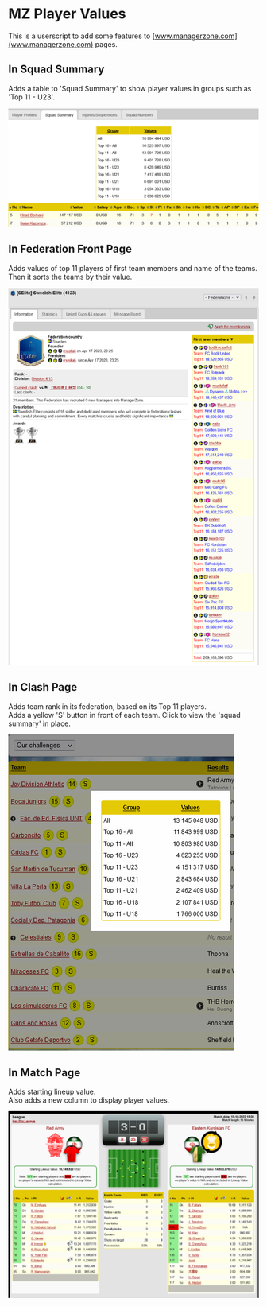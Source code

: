 # MZ Player Values
This is a userscript to add some features to [www.managerzone.com](www.managerzone.com) pages.  

## In Squad Summary

Adds a table to 'Squad Summary' to show player values in groups such as 'Top 11 - U23'.  

![Squad Summary](./img/SquadSummary.png)


## In Federation Front Page

Adds values of top 11 players of first team members and name of the teams. Then it sorts the teams by their value.  

![Front Page](./img/FrontPage.png)

## In Clash Page

Adds team rank in its federation, based on its Top 11 players.  
Adds a yellow 'S' button in front of each team. Click to view the 'squad summary' in place.  

![Clash](./img/Clash.png)


## In Match Page

Adds starting lineup value.  
Also adds a new column to display player values.

![Match](./img/MatchPage.png)
